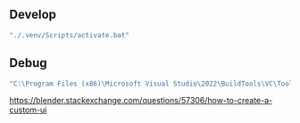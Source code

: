 ## Develop
```bat
"./.venv/Scripts/activate.bat"
```

## Debug
```bat
"C:\Program Files (x86)\Microsoft Visual Studio\2022\BuildTools\VC\Tools\MSVC\14.34.31933\bin\Hostx64\x64\dumpbin.exe" /EXPORTS "D:/programming/quadwild-bimdf/build/Build/bin/Release/lib_quadpatches.dll" /OUT:./exports.txt
```

https://blender.stackexchange.com/questions/57306/how-to-create-a-custom-ui
